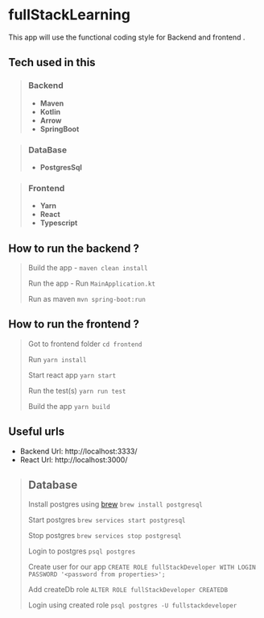 # fullStackLearning
This app will use the functional coding style for Backend and frontend .

## **Tech used in this**

> ### Backend
> - **Maven**
> - **Kotlin**
> - **Arrow**
> - **SpringBoot**

> ### DataBase
> - **PostgresSql**

> ### Frontend
> - **Yarn**
> - **React**
> - **Typescript**

## How to run the backend ?
> Build the app - `maven clean install`
>
> Run the app - Run `MainApplication.kt`
>
> Run as maven `mvn spring-boot:run`


## How to run the frontend ?
> Got to frontend folder `cd frontend`
>
> Run `yarn install`
>
> Start react app `yarn start`
> 
> Run the test(s) `yarn run test`
>  
> Build the app `yarn build`

## Useful urls
- Backend Url: http://localhost:3333/
- React Url: http://localhost:3000/


> ## Database
> Install postgres using [brew](https://brew.sh/) 
> `brew install postgresql`
> 
> Start postgres `brew services start postgresql`
> 
> Stop postgres `brew services stop postgresql`
> 
> Login to postgres `psql postgres`
> 
> Create user for our app `CREATE ROLE fullStackDeveloper WITH LOGIN PASSWORD '<password from properties>';`
> 
> Add createDb role `ALTER ROLE fullStackDeveloper CREATEDB`
> 
> Login using created role `psql postgres -U fullstackdeveloper`
> 